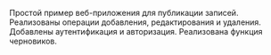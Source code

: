 Простой пример веб-приложения для публикации записей. Реализованы операции добавления, редактирования и удаления. Добавлены аутентификация и авторизация. Реализована функция черновиков.
